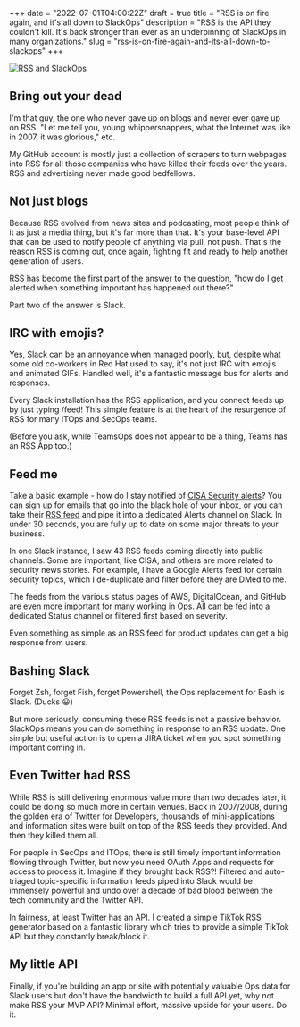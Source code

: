 +++
date = "2022-07-01T04:00:22Z"
draft = true
title = "RSS is on fire again, and it's all down to SlackOps"
description = "RSS is the API they couldn't kill. It's back stronger than ever as an underpinning of SlackOps in many organizations."
slug = "rss-is-on-fire-again-and-its-all-down-to-slackops"
+++

![RSS and SlackOps](/images/2022/07/RSS_plus_bounding_box_05.png)

## Bring out your dead
I'm that guy, the one who never gave up on blogs and never ever gave up on RSS. "Let me tell you, young whippersnappers, what the Internet was like in 2007, it was glorious," etc.

My GitHub account is mostly just a collection of scrapers to turn webpages into RSS for all those companies who have killed their feeds over the years. RSS and advertising never made good bedfellows.

## Not just blogs
Because RSS evolved from news sites and podcasting, most people think of it as just a media thing, but it's far more than that. It's your base-level API that can be used to notify people of anything via pull, not push. That's the reason RSS is coming out, once again, fighting fit and ready to help another generation of users. 

RSS has become the first part of the answer to the question, "how do I get alerted when something important has happened out there?"

Part two of the answer is Slack. 

## IRC with emojis?
Yes, Slack can be an annoyance when managed poorly, but, despite what some old co-workers in Red Hat used to say, it's not just IRC with emojis and animated GIFs. Handled well, it's a fantastic message bus for alerts and responses.

Every Slack installation has the RSS application, and you connect feeds up by just typing /feed! This simple feature is at the heart of the resurgence of RSS for many ITOps and SecOps teams.

(Before you ask, while TeamsOps does not appear to be a thing, Teams has an RSS App too.)

## Feed me
Take a basic example - how do I stay notified of [CISA Security alerts](https://www.cisa.gov/uscert/ncas/alerts)? You can sign up for emails that go into the black hole of your inbox, or you can take their [RSS feed](https://www.cisa.gov/uscert/ncas/alerts.xml) and pipe it into a dedicated Alerts channel on Slack. In under 30 seconds, you are fully up to date on some major threats to your business.

In one Slack instance, I saw 43 RSS feeds coming directly into public channels. Some are important, like CISA, and others are more related to security news stories. For example, I have a Google Alerts feed for certain security topics, which I de-duplicate and filter before they are DMed to me.

The feeds from the various status pages of AWS, DigitalOcean, and GitHub are even more important for many working in Ops. All can be fed into a dedicated Status channel or filtered first based on severity.

Even something as simple as an RSS feed for product updates can get a big response from users. 

## Bashing Slack
Forget Zsh, forget Fish, forget Powershell, the Ops replacement for Bash is Slack. (Ducks 😀)

But more seriously, consuming these RSS feeds is not a passive behavior. SlackOps means you can do something in response to an RSS update. One simple but useful action is to open a JIRA ticket when you spot something important coming in. 


## Even Twitter had RSS
While RSS is still delivering enormous value more than two decades later, it could be doing so much more in certain venues. Back in 2007/2008, during the golden era of Twitter for Developers, thousands of mini-applications and information sites were built on top of the RSS feeds they provided. And then they killed them all. 

For people in SecOps and ITOps, there is still timely important information flowing through Twitter, but now you need OAuth Apps and requests for access to process it. Imagine if they brought back RSS?! Filtered and auto-triaged topic-specific information feeds piped into Slack would be immensely powerful and undo over a decade of bad blood between the tech community and the Twitter API.

In fairness, at least Twitter has an API. I created a simple TikTok RSS generator based on a fantastic library which tries to provide a simple TikTok API but they constantly break/block it.

## My little API
Finally, if you're building an app or site with potentially valuable Ops data for Slack users but don't have the bandwidth to build a full API yet, why not make RSS your MVP API? Minimal effort, massive upside for your users. Do it.


